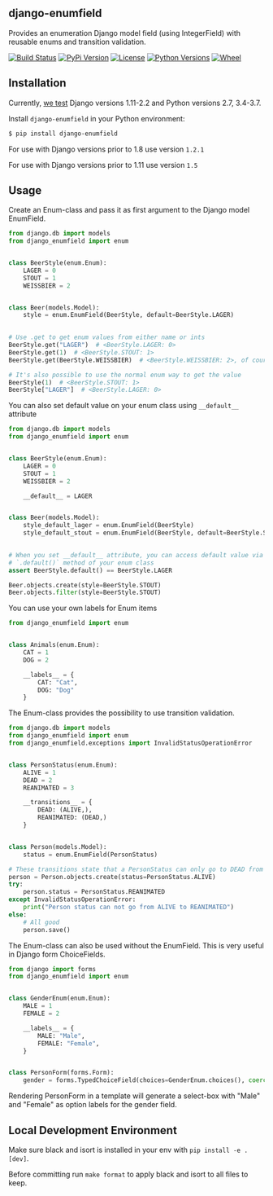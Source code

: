 django-enumfield
----------------

Provides an enumeration Django model field (using IntegerField) with reusable enums and transition validation.

[![Build Status](https://travis-ci.org/5monkeys/django-enumfield.svg?branch=master)](https://travis-ci.org/5monkeys/django-enumfield)
[![PyPi Version](https://img.shields.io/pypi/v/django-enumfield.svg)](https://pypi.python.org/pypi/django-enumfield)
[![License](https://img.shields.io/pypi/l/django-enumfield.svg)](https://pypi.python.org/pypi/django-enumfield)
[![Python Versions](https://img.shields.io/pypi/pyversions/django-enumfield.svg)](https://pypi.python.org/pypi/django-enumfield)
[![Wheel](https://img.shields.io/pypi/wheel/django-enumfield.svg)](https://pypi.python.org/pypi/django-enumfield)


Installation
------------

Currently, [we test](https://travis-ci.org/5monkeys/django-enumfield) Django versions 1.11-2.2 and Python versions 2.7, 3.4-3.7.

Install `django-enumfield` in your Python environment:

```sh
$ pip install django-enumfield
```

For use with Django versions prior to 1.8 use version `1.2.1`

For use with Django versions prior to 1.11 use version `1.5`

Usage
-----

Create an Enum-class and pass it as first argument to the Django model EnumField.

```python
from django.db import models
from django_enumfield import enum


class BeerStyle(enum.Enum):
    LAGER = 0
    STOUT = 1
    WEISSBIER = 2


class Beer(models.Model):
    style = enum.EnumField(BeerStyle, default=BeerStyle.LAGER)
    

# Use .get to get enum values from either name or ints
BeerStyle.get("LAGER")  # <BeerStyle.LAGER: 0>
BeerStyle.get(1)  # <BeerStyle.STOUT: 1>
BeerStyle.get(BeerStyle.WEISSBIER)  # <BeerStyle.WEISSBIER: 2>, of course

# It's also possible to use the normal enum way to get the value
BeerStyle(1)  # <BeerStyle.STOUT: 1>
BeerStyle["LAGER"]  # <BeerStyle.LAGER: 0>
```

You can also set default value on your enum class using `__default__`
attribute

```python
from django.db import models
from django_enumfield import enum


class BeerStyle(enum.Enum):
    LAGER = 0
    STOUT = 1
    WEISSBIER = 2

    __default__ = LAGER


class Beer(models.Model):
    style_default_lager = enum.EnumField(BeerStyle)
    style_default_stout = enum.EnumField(BeerStyle, default=BeerStyle.STOUT)
    

# When you set __default__ attribute, you can access default value via
# `.default()` method of your enum class
assert BeerStyle.default() == BeerStyle.LAGER

Beer.objects.create(style=BeerStyle.STOUT)
Beer.objects.filter(style=BeerStyle.STOUT)
```

You can use your own labels for Enum items

```python
from django_enumfield import enum


class Animals(enum.Enum):
    CAT = 1
    DOG = 2

    __labels__ = {
        CAT: "Cat",
        DOG: "Dog"
    }
```

The Enum-class provides the possibility to use transition validation.

```python
from django.db import models
from django_enumfield import enum
from django_enumfield.exceptions import InvalidStatusOperationError


class PersonStatus(enum.Enum):
    ALIVE = 1
    DEAD = 2
    REANIMATED = 3

    __transitions__ = {
        DEAD: (ALIVE,),
        REANIMATED: (DEAD,)
    }


class Person(models.Model):
    status = enum.EnumField(PersonStatus)

# These transitions state that a PersonStatus can only go to DEAD from ALIVE and to REANIMATED from DEAD.
person = Person.objects.create(status=PersonStatus.ALIVE)
try:
    person.status = PersonStatus.REANIMATED
except InvalidStatusOperationError:
    print("Person status can not go from ALIVE to REANIMATED")
else:
    # All good
    person.save()
```

The Enum-class can also be used without the EnumField. This is very useful in Django form ChoiceFields.

```python
from django import forms
from django_enumfield import enum


class GenderEnum(enum.Enum):
    MALE = 1
    FEMALE = 2

    __labels__ = {
        MALE: "Male",
        FEMALE: "Female",
    }


class PersonForm(forms.Form):
    gender = forms.TypedChoiceField(choices=GenderEnum.choices(), coerce=int)
```

Rendering PersonForm in a template will generate a select-box with "Male" and "Female" as option labels for the gender field.


Local Development Environment
-----------------------------

Make sure black and isort is installed in your env with `pip install -e .[dev]`.

Before committing run `make format` to apply black and isort to all files to keep.
